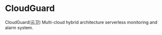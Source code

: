 # CloudGuard
CloudGuard(云卫) Multi-cloud hybrid architecture serverless monitoring and alarm system.
